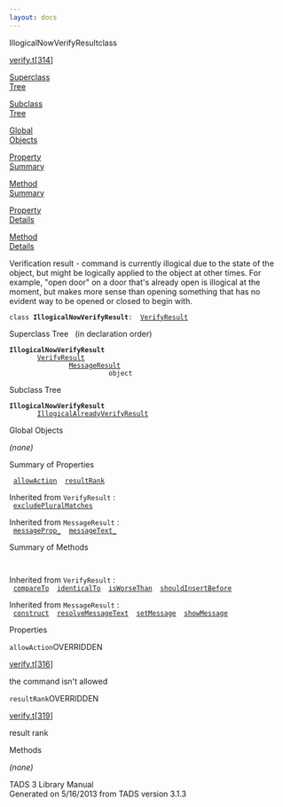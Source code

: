 ```yaml
---
layout: docs
---
```

<span class="title">IllogicalNowVerifyResult</span><span class="type">class</span>

[verify.t](../file/verify.t.html)\[[314](../source/verify.t.html#314)\]

[Superclass  
Tree](#_SuperClassTree_)

[Subclass  
Tree](#_SubClassTree_)

[Global  
Objects](#_ObjectSummary_)

[Property  
Summary](#_PropSummary_)

[Method  
Summary](#_MethodSummary_)

[Property  
Details](#_Properties_)

[Method  
Details](#_Methods_)

<div class="fdesc">

Verification result - command is currently illogical due to the state of
the object, but might be logically applied to the object at other times.
For example, "open door" on a door that's already open is illogical at
the moment, but makes more sense than opening something that has no
evident way to be opened or closed to begin with.

`class `**`IllogicalNowVerifyResult`**` :   `[`VerifyResult`](../object/VerifyResult.html)

</div>

<span id="_SuperClassTree_"></span>

<div class="mjhd">

<span class="hdln">Superclass Tree</span>   (in declaration order)

</div>

**`IllogicalNowVerifyResult`**  
`         `[`VerifyResult`](../object/VerifyResult.html)  
`                 `[`MessageResult`](../object/MessageResult.html)  
`                         object`  
<span id="_SubClassTree_"></span>

<div class="mjhd">

<span class="hdln">Subclass Tree</span>  

</div>

**`IllogicalNowVerifyResult`**  
`         `[`IllogicalAlreadyVerifyResult`](../object/IllogicalAlreadyVerifyResult.html)  
<span id="_ObjectSummary_"></span>

<div class="mjhd">

<span class="hdln">Global Objects</span>  

</div>

*(none)* <span id="_PropSummary_"></span>

<div class="mjhd">

<span class="hdln">Summary of Properties</span>  

</div>

` `[`allowAction`](#allowAction)`  `[`resultRank`](#resultRank)`  `

Inherited from `VerifyResult` :  
` `[`excludePluralMatches`](../object/VerifyResult.html#excludePluralMatches)`  `

Inherited from `MessageResult` :  
` `[`messageProp_`](../object/MessageResult.html#messageProp_)`  `[`messageText_`](../object/MessageResult.html#messageText_)`  `

<span id="_MethodSummary_"></span>

<div class="mjhd">

<span class="hdln">Summary of Methods</span>  

</div>

` `

Inherited from `VerifyResult` :  
` `[`compareTo`](../object/VerifyResult.html#compareTo)`  `[`identicalTo`](../object/VerifyResult.html#identicalTo)`  `[`isWorseThan`](../object/VerifyResult.html#isWorseThan)`  `[`shouldInsertBefore`](../object/VerifyResult.html#shouldInsertBefore)`  `

Inherited from `MessageResult` :  
` `[`construct`](../object/MessageResult.html#construct)`  `[`resolveMessageText`](../object/MessageResult.html#resolveMessageText)`  `[`setMessage`](../object/MessageResult.html#setMessage)`  `[`showMessage`](../object/MessageResult.html#showMessage)`  `

<span id="_Properties_"></span>

<div class="mjhd">

<span class="hdln">Properties</span>  

</div>

<span id="allowAction"></span>

`allowAction`<span class="rem">OVERRIDDEN</span>

[verify.t](../file/verify.t.html)\[[316](../source/verify.t.html#316)\]

<div class="desc">

the command isn't allowed

</div>

<span id="resultRank"></span>

`resultRank`<span class="rem">OVERRIDDEN</span>

[verify.t](../file/verify.t.html)\[[319](../source/verify.t.html#319)\]

<div class="desc">

result rank

</div>

<span id="_Methods_"></span>

<div class="mjhd">

<span class="hdln">Methods</span>  

</div>

*(none)*

<div class="ftr">

TADS 3 Library Manual  
Generated on 5/16/2013 from TADS version 3.1.3

</div>
